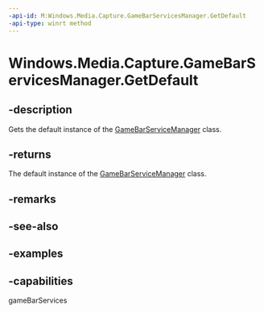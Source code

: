 ```yaml
---
-api-id: M:Windows.Media.Capture.GameBarServicesManager.GetDefault
-api-type: winrt method
---
```


<!-- Method syntax.
public GameBarServicesManager GameBarServicesManager.GetDefault()
-->

# Windows.Media.Capture.GameBarServicesManager.GetDefault


## -description

Gets the default instance of the [GameBarServiceManager](./gamebarservicesmanager.md) class.

## -returns

The default instance of the [GameBarServiceManager](./gamebarservicesmanager.md) class.

## -remarks

## -see-also

## -examples

## -capabilities

gameBarServices

